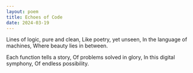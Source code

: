 ```yaml
---
layout: poem
title: Echoes of Code
date: 2024-03-19
---
```


Lines of logic, pure and clean,
Like poetry, yet unseen,
In the language of machines,
Where beauty lies in between.

Each function tells a story,
Of problems solved in glory,
In this digital symphony,
Of endless possibility. 